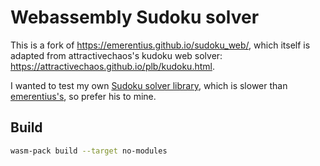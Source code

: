 # Webassembly Sudoku solver

This is a fork of https://emerentius.github.io/sudoku_web/, which itself is adapted from attractivechaos's kudoku web solver: https://attractivechaos.github.io/plb/kudoku.html.

I wanted to test my own [Sudoku solver library][lib], which is slower than [emerentius's][emerentius], so prefer his to mine.

## Build

```bash
wasm-pack build --target no-modules
```

[lib]: https://github.com/mlbright/sudoku-norvig-rs
[emerentius]: https://github.com/Emerentius/sudoku
